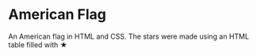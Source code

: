 # American Flag
An American flag in HTML and CSS. The stars were made using an HTML table filled with &bigstar;
